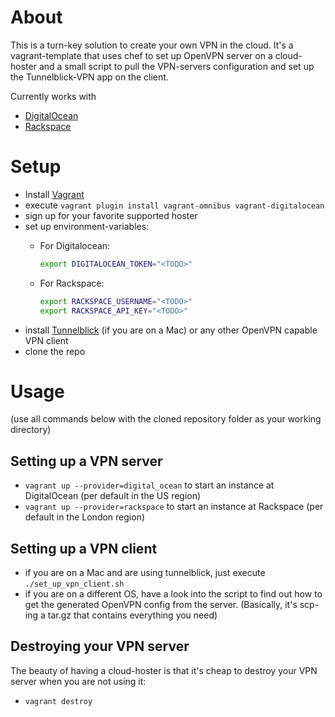 About 
=====
This is a turn-key solution to create your own VPN in the cloud. 
It's a vagrant-template that uses chef to set up OpenVPN server on a cloud-hoster and a small script to pull the VPN-servers configuration and set up the Tunnelblick-VPN app on the client.

Currently works with 
* [DigitalOcean](https://digitalocean.com)
* [Rackspace](http://rackspace.co.uk)

Setup
=====

* Install [Vagrant](http://www.vagrantup.com/downloads.html)
* execute `vagrant plugin install vagrant-omnibus vagrant-digitalocean`
* sign up for your favorite supported hoster
* set up environment-variables: 
  * For Digitalocean: 
    ```bash
    export DIGITALOCEAN_TOKEN="<TODO>"
    ```

  * For Rackspace: 
    ```bash
    export RACKSPACE_USERNAME="<TODO>"
    export RACKSPACE_API_KEY="<TODO>"
    ```
* install [Tunnelblick](https://code.google.com/p/tunnelblick/) (if you are on a Mac) or any other OpenVPN capable VPN client
* clone the repo


Usage
=====

(use all commands below with the cloned repository folder as your working directory)

Setting up a VPN server
-----------------------

* `vagrant up --provider=digital_ocean` to start an instance at DigitalOcean (per default in the US region)
* `vagrant up --provider=rackspace` to start an instance at Rackspace (per default in the London region)

Setting up a VPN client
-----------------------
* if you are on a Mac and are using tunnelblick, just execute `./set_up_vpn_client.sh`
* if you are on a different OS, have a look into the script to find out how to get the generated OpenVPN config from the server. (Basically, it's scp-ing a tar.gz that contains everything you need)

Destroying your VPN server
--------------------------
The beauty of having a cloud-hoster is that it's cheap to destroy your VPN server when you are not using it: 
* `vagrant destroy`
